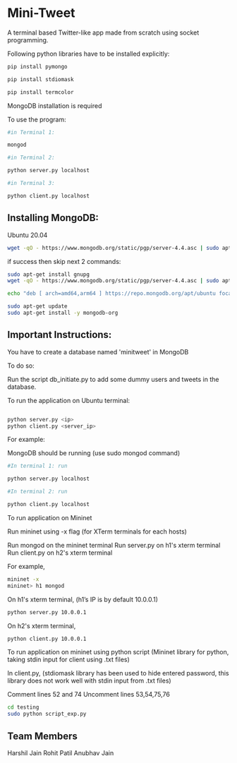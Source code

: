 # Mini-Tweet

A terminal based Twitter-like app made from scratch using socket programming.

Following python libraries have to be installed explicitly:

```bash
pip install pymongo

pip install stdiomask

pip install termcolor
```

MongoDB installation is required

To use the program:

```bash
#in Terminal 1: 

mongod

#in Terminal 2: 

python server.py localhost

#in Terminal 3: 

python client.py localhost

```

## Installing MongoDB:

Ubuntu 20.04

```bash
wget -qO - https://www.mongodb.org/static/pgp/server-4.4.asc | sudo apt-key add -
```

if success then skip next 2 commands:
```bash
sudo apt-get install gnupg
wget -qO - https://www.mongodb.org/static/pgp/server-4.4.asc | sudo apt-key add -
```

```bash
echo "deb [ arch=amd64,arm64 ] https://repo.mongodb.org/apt/ubuntu focal/mongodb-org/4.4 multiverse" | sudo tee /etc/apt/sources.list.d/mongodb-org-4.4.list

sudo apt-get update
sudo apt-get install -y mongodb-org
```


## Important Instructions: 

You have to create a database named 'minitweet' in MongoDB

To do so:

Run the script db_initiate.py to add some dummy users and tweets in the database.


To run the application on Ubuntu terminal:

```bash

python server.py <ip>
python client.py <server_ip>
```

For example: 

MongoDB should be running (use sudo mongod command)

```bash
#In terminal 1: run 

python server.py localhost
```
```bash
#In terminal 2: run

python client.py localhost
```

To run application on Mininet

Run mininet using -x flag (for XTerm terminals for each hosts)

Run mongod on the mininet terminal
Run server.py on h1's xterm terminal 
Run client.py on h2's xterm terminal

For example,

```bash
mininet -x
mininet> h1 mongod

```

On h1's xterm terminal, (h1’s IP is by default 10.0.0.1)

```bash
python server.py 10.0.0.1 
```

On h2's xterm terminal,

```bash
python client.py 10.0.0.1
```

To run application on mininet using python script (Mininet library for python, taking stdin input for client using .txt files) 

In client.py,
(stdiomask library has been used to hide entered password, this library does not work well with stdin input from .txt files)

Comment lines 52 and 74 
Uncomment lines 53,54,75,76

```bash
cd testing
sudo python script_exp.py
```

## Team Members

Harshil Jain
Rohit Patil
Anubhav Jain
